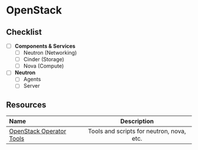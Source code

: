 # OpenStack

## Checklist

- [ ] **Components & Services**
  - [ ] Neutron (Networking)
  - [ ] Cinder (Storage)
  - [ ] Nova (Compute)

- [ ] **Neutron**
  - [ ] Agents
  - [ ] Server

## Resources

Name | Description
:------|:------:
[OpenStack Operator Tools](https://github.com/openstack/osops-tools-contrib) | Tools and scripts for neutron, nova, etc.
